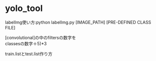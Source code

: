 # yolo_tool  
labelImg使い方:python labelImg.py [IMAGE_PATH] [PRE-DEFINED CLASS FILE]  
  
[convolutional]の中のfiltersの数字を  
classesの数字＋5)*3  
  
train.listとtest.list作り方

